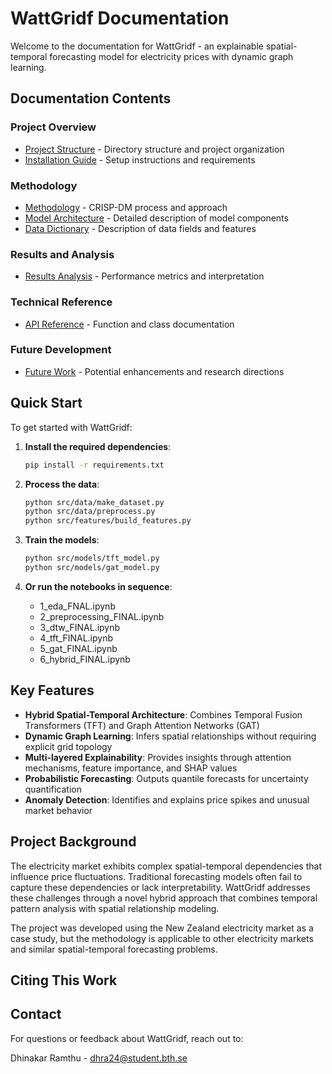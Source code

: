 # WattGridf Documentation

Welcome to the documentation for WattGridf - an explainable spatial-temporal forecasting model for electricity prices with dynamic graph learning.

## Documentation Contents

### Project Overview
- [Project Structure](../README.md) - Directory structure and project organization
- [Installation Guide](installation_guide.md) - Setup instructions and requirements

### Methodology
- [Methodology](methodology.md) - CRISP-DM process and approach
- [Model Architecture](model_architecture.md) - Detailed description of model components
- [Data Dictionary](data_dictionary.md) - Description of data fields and features

### Results and Analysis
- [Results Analysis](results_analysis.md) - Performance metrics and interpretation

### Technical Reference
- [API Reference](api_reference.md) - Function and class documentation

### Future Development
- [Future Work](future_work.md) - Potential enhancements and research directions

## Quick Start

To get started with WattGridf:

1. **Install the required dependencies**:
   ```bash
   pip install -r requirements.txt
   ```

2. **Process the data**:
   ```bash
   python src/data/make_dataset.py
   python src/data/preprocess.py
   python src/features/build_features.py
   ```

3. **Train the models**:
   ```bash
   python src/models/tft_model.py
   python src/models/gat_model.py
   ```

4. **Or run the notebooks in sequence**:
   - 1_eda_FNAL.ipynb
   - 2_preprocessing_FINAL.ipynb
   - 3_dtw_FINAL.ipynb
   - 4_tft_FINAL.ipynb
   - 5_gat_FINAL.ipynb
   - 6_hybrid_FINAL.ipynb

## Key Features

- **Hybrid Spatial-Temporal Architecture**: Combines Temporal Fusion Transformers (TFT) and Graph Attention Networks (GAT)
- **Dynamic Graph Learning**: Infers spatial relationships without requiring explicit grid topology
- **Multi-layered Explainability**: Provides insights through attention mechanisms, feature importance, and SHAP values
- **Probabilistic Forecasting**: Outputs quantile forecasts for uncertainty quantification
- **Anomaly Detection**: Identifies and explains price spikes and unusual market behavior

## Project Background

The electricity market exhibits complex spatial-temporal dependencies that influence price fluctuations. Traditional forecasting models often fail to capture these dependencies or lack interpretability. WattGridf addresses these challenges through a novel hybrid approach that combines temporal pattern analysis with spatial relationship modeling.

The project was developed using the New Zealand electricity market as a case study, but the methodology is applicable to other electricity markets and similar spatial-temporal forecasting problems.

## Citing This Work

## Contact

For questions or feedback about WattGridf, reach out to:

Dhinakar Ramthu - dhra24@student.bth.se
